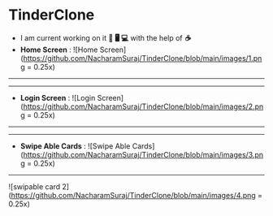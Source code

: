 # TinderClone
- I am current working on it **📱 🖥️ 💻** with the help of ***☕***
- **Home Screen** : ![Home Screen](https://github.com/NacharamSuraj/TinderClone/blob/main/images/1.png = 0.25x)
---
---
- **Login Screen** : ![Login Screen](https://github.com/NacharamSuraj/TinderClone/blob/main/images/2.png = 0.25x)
---
---
- **Swipe Able Cards** : ![Swipe Able Cards](https://github.com/NacharamSuraj/TinderClone/blob/main/images/3.png = 0.25x)
---
 ![swipable card 2](https://github.com/NacharamSuraj/TinderClone/blob/main/images/4.png = 0.25x)
